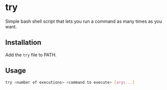 # try
Simple bash shell script that lets you run a command as many times as you want.

## Installation
Add the `try` file to PATH.

## Usage
```bash
try <number of executions> <command to execute> [args...]
```
